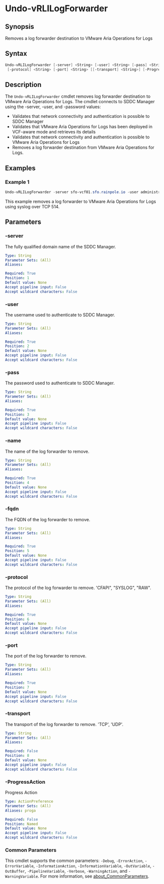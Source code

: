 # Undo-vRLILogForwarder

## Synopsis

Removes a log forwarder destination to VMware Aria Operations for Logs

## Syntax

```powershell
Undo-vRLILogForwarder [-server] <String> [-user] <String> [-pass] <String> [-name] <String> [-fqdn] <String>
 [-protocol] <String> [-port] <String> [[-transport] <String>] [-ProgressAction <ActionPreference>] [<CommonParameters>]
```

## Description

The `Undo-vRLILogForwarder` cmdlet removes log forwarder destination to VMware Aria Operations for Logs.
The cmdlet connects to SDDC Manager using the -server, -user, and -password values:

- Validates that network connectivity and authentication is possible to SDDC Manager
- Validates that VMware Aria Operations for Logs has been deployed in VCF-aware mode and retrieves its details
- Validates that network connectivity and authentication is possible to VMware Aria Operations for Logs
- Removes a log forwarder destination from VMware Aria Operations for Logs.

## Examples

### Example 1

```powershell
Undo-vRLILogForwarder -server sfo-vcf01.sfo.rainpole.io -user administrator@vsphere.local -pass VMw@re1! -fqdn lax-vrli01.lax.rainpole.io -protocol SYSLOG -port 514
```

This example removes a log forwarder to VMware Aria Operations for Logs using syslog over TCP 514.

## Parameters

### -server

The fully qualified domain name of the SDDC Manager.

```yaml
Type: String
Parameter Sets: (All)
Aliases:

Required: True
Position: 1
Default value: None
Accept pipeline input: False
Accept wildcard characters: False
```

### -user

The username used to authenticate to SDDC Manager.

```yaml
Type: String
Parameter Sets: (All)
Aliases:

Required: True
Position: 2
Default value: None
Accept pipeline input: False
Accept wildcard characters: False
```

### -pass

The password used to authenticate to SDDC Manager.

```yaml
Type: String
Parameter Sets: (All)
Aliases:

Required: True
Position: 3
Default value: None
Accept pipeline input: False
Accept wildcard characters: False
```

### -name

The name of the log forwarder to remove.

```yaml
Type: String
Parameter Sets: (All)
Aliases:

Required: True
Position: 4
Default value: None
Accept pipeline input: False
Accept wildcard characters: False
```

### -fqdn

The FQDN of the log forwarder to remove.

```yaml
Type: String
Parameter Sets: (All)
Aliases:

Required: True
Position: 5
Default value: None
Accept pipeline input: False
Accept wildcard characters: False
```

### -protocol

The protocol of the log forwarder to remove.
'CFAPI", "SYSLOG", "RAW".

```yaml
Type: String
Parameter Sets: (All)
Aliases:

Required: True
Position: 6
Default value: None
Accept pipeline input: False
Accept wildcard characters: False
```

### -port

The port of the log forwarder to remove.

```yaml
Type: String
Parameter Sets: (All)
Aliases:

Required: True
Position: 7
Default value: None
Accept pipeline input: False
Accept wildcard characters: False
```

### -transport

The transport of the log forwarder to remove.
'TCP', 'UDP'.

```yaml
Type: String
Parameter Sets: (All)
Aliases:

Required: False
Position: 8
Default value: None
Accept pipeline input: False
Accept wildcard characters: False
```

### -ProgressAction

Progress Action

```yaml
Type: ActionPreference
Parameter Sets: (All)
Aliases: proga

Required: False
Position: Named
Default value: None
Accept pipeline input: False
Accept wildcard characters: False
```

### Common Parameters

This cmdlet supports the common parameters: `-Debug`, `-ErrorAction`, `-ErrorVariable`, `-InformationAction`, `-InformationVariable`, `-OutVariable`, `-OutBuffer`, `-PipelineVariable`, `-Verbose`, `-WarningAction`, and `-WarningVariable`. For more information, see [about_CommonParameters](http://go.microsoft.com/fwlink/?LinkID=113216).
